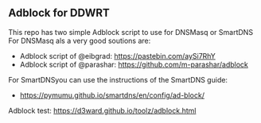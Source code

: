 ## Adblock for DDWRT  
This repo has two simple Adblock script to use for DNSMasq or SmartDNS  
For DNSMasq als a very good soutions are: 
- Adblock script of @eibgrad: https://pastebin.com/aySi7RhY  
- Adblock script of @parashar: https://github.com/m-parashar/adblock  

For SmartDNSyou can use the instructions of the SmartDNS guide:  
- https://pymumu.github.io/smartdns/en/config/ad-block/


Adblock test: https://d3ward.github.io/toolz/adblock.html 
